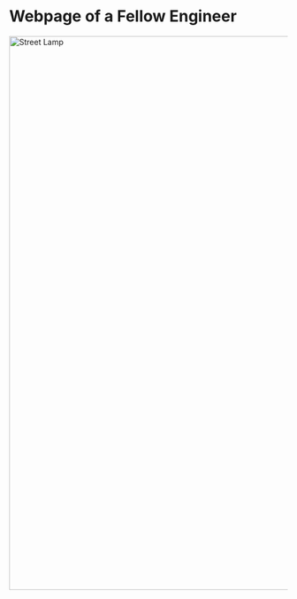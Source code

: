 <html>
  <body>
    <h1>Webpage of a Fellow Engineer</h1>
    <img src="sokak lambası deneme 2.png" alt="Street Lamp" width="1000" heigth="455">
  </body>
</html>

